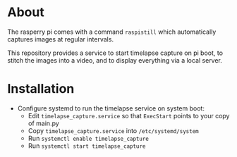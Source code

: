 # About
The rasperry pi comes with a command `raspistill` which automatically captures images at regular intervals.

This repository provides a service to start timelapse capture on pi boot, to stitch the images into a video, and to display everything via a local server.

# Installation

* Configure systemd to run the timelapse service on system boot:
    * Edit `timelapse_capture.service` so that `ExecStart` points to your copy of main.py
    * Copy `timelapse_capture.service` into `/etc/systemd/system`
    * Run `systemctl enable timelapse_capture`
    * Run `systemctl start timelapse_capture`
